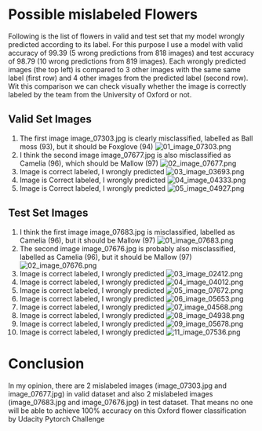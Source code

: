# Possible mislabeled Flowers

Following is the list of flowers in valid and test set that my model wrongly predicted according to its label. 
For this purpose I use a model with valid accuracy of 99.39 (5 wrong predictions from 818 images) and test accuracy 
of 98.79 (10 wrong predictions from 819 images). Each wrongly predicted images (the top left) is compared to 3 other 
images with the same same label (first row) and 4 other images from the predicted label (second row). Wit this 
comparison we can check visually whether the image is correctly labeled by the team from the University of 
Oxford or not.

## Valid Set Images
1. The first image image_07303.jpg is clearly misclassified, labelled as Ball moss (93), but it should be 
Foxglove (94)
![01_image_07303.png](https://github.com/cahya-wirawan/Udacity-Course/raw/master/images/valid/01_image_07303.png)
2. I think the second image image_07677.jpg is also misclassified as Camelia (96), which should be Mallow (97)
![02_image_07677.png](https://github.com/cahya-wirawan/Udacity-Course/raw/master/images/valid/02_image_07677.png)
3. Image is correct labeled, I wrongly predicted
![03_image_03693.png](https://github.com/cahya-wirawan/Udacity-Course/raw/master/images/valid/03_image_03693.png)
4. Image is Correct labeled, I wrongly predicted
![04_image_04333.png](https://github.com/cahya-wirawan/Udacity-Course/raw/master/images/valid/04_image_04333.png)
5. Image is Correct labeled, I wrongly predicted
![05_image_04927.png](https://github.com/cahya-wirawan/Udacity-Course/raw/master/images/valid/05_image_04927.png)

## Test Set Images
1. I think the first image image_07683.jpg is  misclassified, labelled as Camelia (96), 
but it should be Mallow (97)
![01_image_07683.png](https://github.com/cahya-wirawan/Udacity-Course/raw/master/images/test/01_image_07683.png)
2. The second image image_07676.jpg is probably also misclassified, labelled as Camelia (96), 
but it should be Mallow (97)
![02_image_07676.png](https://github.com/cahya-wirawan/Udacity-Course/raw/master/images/test/02_image_07676.png)
3. Image is correct labeled, I wrongly predicted
![03_image_02412.png](https://github.com/cahya-wirawan/Udacity-Course/raw/master/images/test/03_image_02412.png)
4. Image is correct labeled, I wrongly predicted
![04_image_04012.png](https://github.com/cahya-wirawan/Udacity-Course/raw/master/images/test/04_image_04012.png)
5. Image is correct labeled, I wrongly predicted
![05_image_07672.png](https://github.com/cahya-wirawan/Udacity-Course/raw/master/images/test/05_image_07672.png)
6. Image is correct labeled, I wrongly predicted
![06_image_05653.png](https://github.com/cahya-wirawan/Udacity-Course/raw/master/images/test/06_image_05653.png)
7. Image is correct labeled, I wrongly predicted
![07_image_04568.png](https://github.com/cahya-wirawan/Udacity-Course/raw/master/images/test/07_image_04568.png)
8. Image is correct labeled, I wrongly predicted
![08_image_04938.png](https://github.com/cahya-wirawan/Udacity-Course/raw/master/images/test/08_image_04938.png)
9. Image is correct labeled, I wrongly predicted
![09_image_05678.png](https://github.com/cahya-wirawan/Udacity-Course/raw/master/images/test/09_image_05678.png)
10. Image is correct labeled, I wrongly predicted
![11_image_07536.png](https://github.com/cahya-wirawan/Udacity-Course/raw/master/images/test/11_image_07536.png)

# Conclusion
In my opinion, there are 2 mislabeled images (image_07303.jpg and image_07677.jpg) in valid dataset 
and also 2 mislabeled images (image_07683.jpg and image_07676.jpg) in test dataset. That means 
no one will be able to achieve 100% accuracy on this Oxford flower classification by Udacity 
Pytorch Challenge